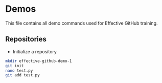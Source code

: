 # Demos

This file contains all demo commands used for Effective GitHub training.

## Repositories

- Initialize a repository

```sh
mkdir effective-github-demo-1
git init
nano test.py
git add test.py
```                
